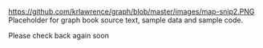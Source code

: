 https://github.com/krlawrence/graph/blob/master/images/map-snip2.PNG
Placeholder for graph book source text, sample data and sample code.

Please check back again soon

